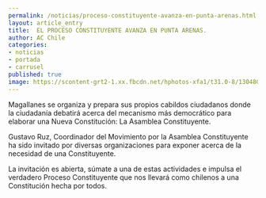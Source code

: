 ```yaml
---
permalink: /noticias/proceso-constituyente-avanza-en-punta-arenas.html
layout: article_entry
title:  EL PROCESO CONSTITUYENTE AVANZA EN PUNTA ARENAS.
author: AC Chile
categories: 
- noticias
- portada
- carrusel
published: true
image: https://scontent-grt2-1.xx.fbcdn.net/hphotos-xfa1/t31.0-8/13048042_10154012386061397_4991483399195673093_o.jpg
---
```


Magallanes se organiza y prepara sus propios cabildos ciudadanos donde la ciudadanía debatirá acerca del mecanismo más democrático para elaborar una Nueva Constitución: La Asamblea Constituyente.

Gustavo Ruz, Coordinador del Movimiento por la Asamblea Constituyente ha sido invitado por diversas organizaciones para exponer acerca de la necesidad de una Constituyente.

La invitación es abierta, súmate a una de estas actividades e impulsa el verdadero Proceso Constituyente que nos llevará como chilenos a una Constitución hecha por todos.
